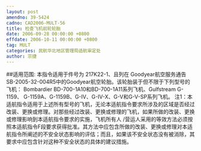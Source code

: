 ```yaml
---
layout: post
amendno: 39-5424
cadno: CAD2006-MULT-56
title: 检查飞机前轮轮胎
date: 2006-09-28 00:00:00 +0800
effdate: 2006-10-11 00:00:00 +0800
tag: MULT
categories: 民航华北地区管理局适航审定处
author: 宗捷
---
```


##适用范围:
本指令适用于件号为 217K22-1、且列在 Goodyear航空服务通告 SB-2005-32-004R5中的Goodyear航空轮胎。该轮胎装于但不限于下列型号的飞机： Bombardier BD-700-1A10和BD-700-1A11系列飞机、Gulfstream G-1159、 G-1159A、G-1159B、G-IV、G-IV-X、G-V和G-V-SP系列飞机。
注1：本适航指令适用于上述所有型号的飞机，无论本适航指令要求所涉及的区域是否经过改装、更换或修理。对那些经过改装、更换或修理的飞机，如果所做的改装、更换或修理影响到本适航指令要求的实施，飞机所有人 /营运人采用的等效方法必须按照本适航指令F段要求获得批准。其方法中应包含所做的改装、更换或修理对本适航指令所阐述的不安全状态影响的评估；而且，如果该不安全状态没有被消除，其要求中应包含针对这种不安全状态的具体的建议措施。


